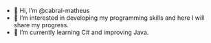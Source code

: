 - 👋 Hi, I’m @cabral-matheus
- 👀 I’m interested in developing my programming skills and here I will share my progress. 
- 🌱 I’m currently learning C# and improving Java.

<!---
cabral-matheus/cabral-matheus is a ✨ special ✨ repository because its `README.md` (this file) appears on your GitHub profile.
You can click the Preview link to take a look at your changes.
--->
